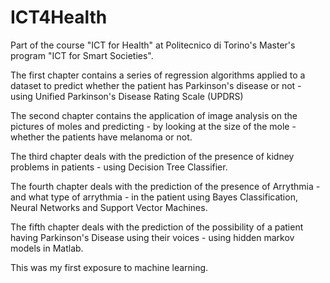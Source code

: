# ICT4Health

Part of the course "ICT for Health" at Politecnico di Torino's Master's program "ICT for Smart Societies".

The first chapter contains a series of regression algorithms applied to a dataset to predict whether the patient has Parkinson's disease or not - using Unified Parkinson's Disease Rating Scale (UPDRS)

The second chapter contains the application of image analysis on the pictures of moles and predicting - by looking at the size of the mole - whether the patients have melanoma or not.

The third chapter deals with the prediction of the presence of kidney problems in patients - using Decision Tree Classifier.

The fourth chapter deals with the prediction of the presence of Arrythmia - and what type of arrythmia - in the patient using Bayes Classification, Neural Networks and Support Vector Machines.

The fifth chapter deals with the prediction of the possibility of a patient having Parkinson's Disease using their voices - using hidden markov models in Matlab.

This was my first exposure to machine learning.
